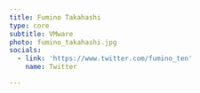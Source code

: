 ```yaml
---
title: Fumino Takahashi
type: core
subtitle: VMware
photo: fumino_takahashi.jpg
socials:
  - link: 'https://www.twitter.com/fumino_ten'
    name: Twitter

---
```



